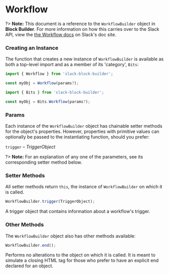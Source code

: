 # Workflow

?> **Note:** This document is a reference to the `WorkflowBuilder` object in **Block Builder**. For more information on how this carries over to the Slack API, view the [the Workflow docs](https:&#x2F;&#x2F;api.slack.com&#x2F;reference&#x2F;block-kit&#x2F;composition-objects#workflow) on Slack's doc site.

### Creating an Instance 

The function that creates a new instance of `WorkflowBuilder` is available as both a top-level import and as a member of its 'category', `Bits`:

```javascript
import { Workflow } from 'slack-block-builder';

const myObj = Workflow(params?);

```

```javascript
import { Bits } from 'slack-block-builder';

const myObj = Bits.Workflow(params?);
```

### Params

Each instance of the `WorkflowBuilder` object has chainable setter methods for the object's properties. However, properties with primitive values can optionally be passed to the instantiating function, should you prefer:

`trigger` – *TriggerObject*


?> **Note:** For an explanation of any one of the parameters, see its corresponding setter method below.

### Setter Methods

All setter methods return `this`, the instance of `WorkflowBuilder` on which it is called.

```javascript
WorkflowBuilder.trigger(TriggerObject);
```

A trigger object that contains information about a workflow's trigger. 

### Other Methods

The `WorkflowBuilder` object also has other methods available:

```javascript
WorkflowBuilder.end();
```

Performs no alterations to the object on which it is called. It is meant to simulate a closing HTML tag for those who prefer to have an explicit end declared for an object. 
